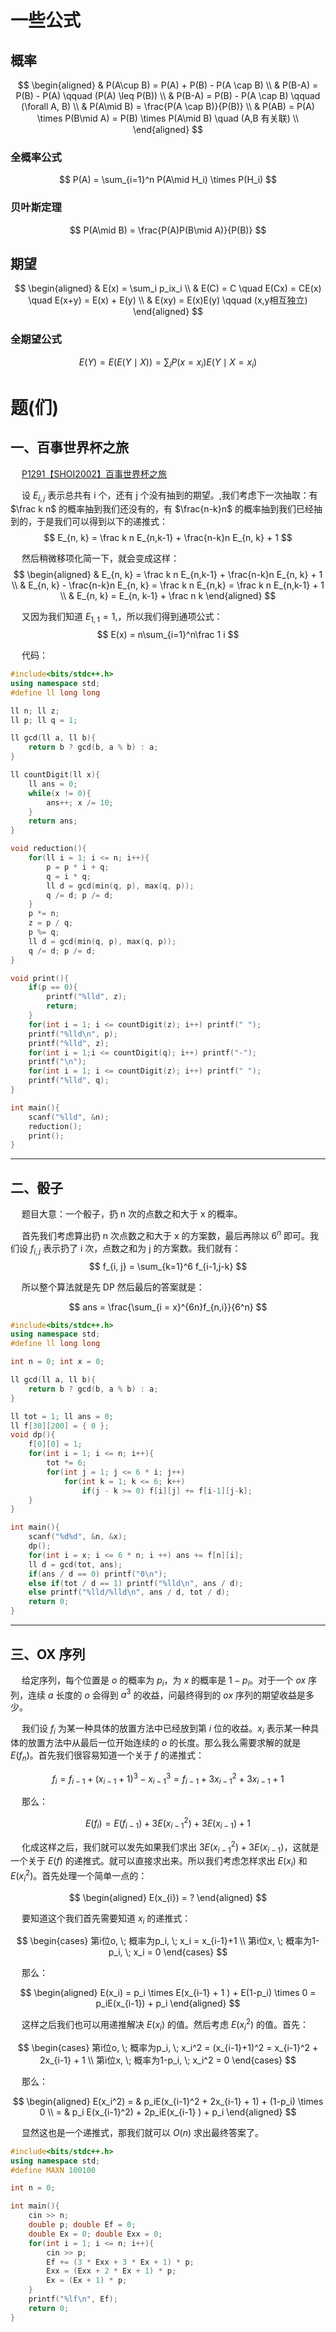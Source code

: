 # 一些公式
## 概率
$$
\begin{aligned}
& P(A\cup B) = P(A) + P(B) - P(A \cap B) \\
& P(B-A) = P(B) - P(A) \qquad (P(A) \leq P(B)) \\
& P(B-A) = P(B) - P(A \cap B) \qquad (\forall A, B) \\
& P(A\mid B) = \frac{P(A \cap B)}{P(B)} \\
& P(AB) = P(A) \times P(B\mid A) = P(B) \times P(A\mid B) \quad (A,B 有关联) \\ 
\end{aligned}
$$

### 全概率公式
$$ P(A) = \sum_{i=1}^n P(A\mid H_i) \times P(H_i) $$

### 贝叶斯定理
$$ P(A\mid B) = \frac{P(A)P(B\mid A)}{P(B)} $$

## 期望
$$
\begin{aligned}
& E(x) = \sum_i p_ix_i \\
& E(C) = C \quad E(Cx) = CE(x) \quad E(x+y) = E(x) + E(y) \\ 
& E(xy) = E(x)E(y) \qquad (x,y相互独立)
\end{aligned}
$$

### 全期望公式
$$ E(Y) = E(E(Y \mid X)) = \sum_i P(x=x_i)E(Y \mid X = x_i) $$

# 题(们)
## 一、百事世界杯之旅
&emsp; [P1291【SHOI2002】百事世界杯之旅](https://www.luogu.com.cn/problem/P1291)

&emsp; 设 $E_{i, j}$ 表示总共有 i 个，还有 j 个没有抽到的期望。,我们考虑下一次抽取：有 $\frac k n$ 的概率抽到我们还没有的，有 $\frac{n-k}n$ 的概率抽到我们已经抽到的，于是我们可以得到以下的递推式：
$$ E_{n, k} = \frac k n E_{n,k-1} + \frac{n-k}n E_{n, k} + 1 $$

&emsp; 然后稍微移项化简一下，就会变成这样：
$$
\begin{aligned}
& E_{n, k} = \frac k n E_{n,k-1} + \frac{n-k}n E_{n, k} + 1 \\
& E_{n, k} - \frac{n-k}n E_{n, k} = \frac k n E_{n,k} = \frac k n E_{n,k-1} + 1 \\ 
& E_{n, k} = E_{n, k-1} + \frac n k
\end{aligned}
$$

&emsp; 又因为我们知道 $E_{1,1} = 1$,，所以我们得到通项公式：
$$ E(x) = n\sum_{i=1}^n\frac 1 i $$

&emsp; 代码：
```cpp
#include<bits/stdc++.h>
using namespace std;
#define ll long long

ll n; ll z;
ll p; ll q = 1;

ll gcd(ll a, ll b){	
	return b ? gcd(b, a % b) : a;
}

ll countDigit(ll x){	
	ll ans = 0;
	while(x != 0){	
		ans++; x /= 10;
	}
	return ans;
}

void reduction(){
	for(ll i = 1; i <= n; i++){
		p = p * i + q;
		q = i * q;
		ll d = gcd(min(q, p), max(q, p));
		q /= d; p /= d;
	}
	p *= n;
	z = p / q;
	p %= q;
	ll d = gcd(min(q, p), max(q, p));
	q /= d; p /= d;
}

void print(){
	if(p == 0){	
		printf("%lld", z);
		return;
	}
	for(int i = 1; i <= countDigit(z); i++) printf(" ");
	printf("%lld\n", p);
	printf("%lld", z);
	for(int i = 1;i <= countDigit(q); i++) printf("-");
	printf("\n");
	for(int i = 1; i <= countDigit(z); i++) printf(" ");
	printf("%lld", q);
}

int main(){	
	scanf("%lld", &n);
	reduction();
	print();
}
```

------
## 二、骰子
&emsp; 题目大意：一个骰子，扔 n 次的点数之和大于 x 的概率。

&emsp; 首先我们考虑算出扔 n 次点数之和大于 x 的方案数，最后再除以 $6^n$ 即可。我们设 $f_{i, j}$ 表示扔了 i 次，点数之和为 j 的方案数。我们就有：
$$ f_{i, j} = \sum_{k=1}^6 f_{i-1,j-k} $$

&emsp; 所以整个算法就是先 DP 然后最后的答案就是：

$$ ans = \frac{\sum_{i = x}^{6n}f_{n,i}}{6^n} $$

```cpp
#include<bits/stdc++.h>
using namespace std;
#define ll long long

int n = 0; int x = 0;

ll gcd(ll a, ll b){
	return b ? gcd(b, a % b) : a;
}

ll tot = 1; ll ans = 0;
ll f[30][200] = { 0 };
void dp(){
	f[0][0] = 1;
	for(int i = 1; i <= n; i++){
		tot *= 6;
	    for(int j = 1; j <= 6 * i; j++)
		    for(int k = 1; k <= 6; k++)
		        if(j - k >= 0) f[i][j] += f[i-1][j-k];
	}
}

int main(){
	scanf("%d%d", &n, &x);
	dp();
	for(int i = x; i <= 6 * n; i ++) ans += f[n][i];
	ll d = gcd(tot, ans);
	if(ans / d == 0) printf("0\n");
	else if(tot / d == 1) printf("%lld\n", ans / d);
	else printf("%lld/%lld\n", ans / d, tot / d);
	return 0;
}
```

--------
## 三、OX 序列

&emsp; 给定序列，每个位置是 $o$ 的概率为 $p_i$，为 $x$ 的概率是 $1 - p_i$。对于一个 $ox$ 序列，连续 $a$ 长度的 $o$ 会得到 $a^3$ 的收益，问最终得到的 $ox$ 序列的期望收益是多少。

&emsp; 我们设 $f_i$ 为某一种具体的放置方法中已经放到第 $i$ 位的收益。$x_i$ 表示某一种具体的放置方法中从最后一位开始连续的 $o$ 的长度。那么我么需要求解的就是 $E(f_n)$。首先我们很容易知道一个关于 $f$ 的递推式：

$$ f_i = f_{i-1} + (x_{i-1} + 1)^3 - x_{i-1}^3 = f_{i-1} + 3x_{i-1}^2 + 3x_{i-1} + 1
 $$

&emsp; 那么：

$$ E(f_i) = E(f_{i-1}) + 3E(x_{i-1}^2) + 3E(x_{i-1}) + 1 $$

&emsp; 化成这样之后，我们就可以发先如果我们求出 $3E(x_{i-1}^2) + 3E(x_{i-1})$，这就是一个关于 $E(f)$ 的递推式。就可以直接求出来。所以我们考虑怎样求出 $E(x_{i})$ 和 $E(x_{i}^2)$。首先处理一个简单一点的：

$$
\begin{aligned}
E(x_{i}) = ?
\end{aligned}
$$

&emsp; 要知道这个我们首先需要知道 $x_i$ 的递推式：

$$
\begin{cases}
第i位o, \; 概率为p_i, \; x_i = x_{i-1}+1 \\ 第i位x, \; 概率为1-p_i, \; x_i = 0
\end{cases}
$$

&emsp; 那么：

$$
\begin{aligned}
E(x_i) = p_i \times E(x_{i-1} + 1
) + E(1-p_i) \times 0 = p_iE(x_{i-1}) + p_i
\end{aligned}
$$

&emsp; 这样之后我们也可以用递推解决 $E(x_i)$ 的值。然后考虑 $E(x_i^2)$ 的值。首先：


$$
\begin{cases}
第i位o, \; 概率为p_i, \; x_i^2 = (x_{i-1}+1)^2 = x_{i-1}^2 + 2x_{i-1} + 1 \\ 第i位x, \; 概率为1-p_i, \; x_i^2 = 0
\end{cases}
$$

&emsp; 那么：

$$
\begin{aligned}
E(x_i^2) = & p_iE(x_{i-1}^2 + 2x_{i-1} + 1) + (1-p_i) \times 0 \\
= & p_i E(x_{i-1}^2) + 2p_iE(x_{i-1}
) + p_i
\end{aligned}
$$

&emsp; 显然这也是一个递推式，那我们就可以 $O(n)$ 求出最终答案了。

```cpp
#include<bits/stdc++.h>
using namespace std;
#define MAXN 100100

int n = 0;

int main(){
    cin >> n;
    double p; double Ef = 0;
    double Ex = 0; double Exx = 0;
    for(int i = 1; i <= n; i++){
        cin >> p;
        Ef += (3 * Exx + 3 * Ex + 1) * p;
        Exx = (Exx + 2 * Ex + 1) * p;
        Ex = (Ex + 1) * p;
    }
    printf("%lf\n", Ef);
    return 0;
}
```